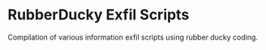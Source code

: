 # RubberDucky Exfil Scripts
Compilation of various information exfil scripts using rubber ducky coding.
